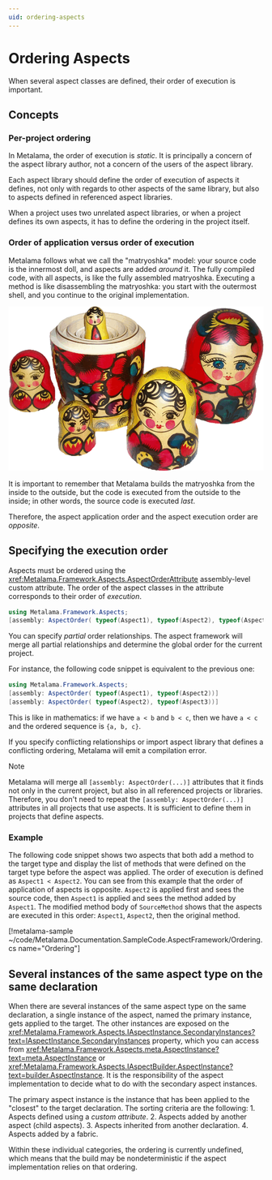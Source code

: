 ```yaml
---
uid: ordering-aspects
---
```


# Ordering Aspects

When several aspect classes are defined, their order of execution is important.

## Concepts

### Per-project ordering

In Metalama, the order of execution is _static_. It is principally a concern of the aspect library author, not a concern of the users of the aspect library.

Each aspect library should define the order of execution of aspects it defines, not only with regards to other aspects of the same library, but also to aspects defined in referenced aspect libraries.

When a project uses two unrelated aspect libraries, or when a project defines its own aspects, it has to define the ordering in the project itself.

### Order of application versus order of execution

Metalama follows what we call the "matryoshka" model: your source code is the innermost doll, and aspects are added _around_ it. The fully compiled code, with all aspects, is like the fully assembled matryoshka. Executing a method is like disassembling the matryoshka: you start with the outermost shell, and you continue to the original implementation.

![](matryoshka.png "CC BY-SA 3.0 by Wikipedia user Fanghong")

It is important to remember that Metalama builds the matryoshka from the inside to the outside, but the code is executed from the outside to the inside; in other words, the source code is executed _last_.

Therefore, the aspect application order and the aspect execution order are _opposite_.

## Specifying the execution order

Aspects must be ordered using the <xref:Metalama.Framework.Aspects.AspectOrderAttribute> assembly-level custom attribute. The order of the aspect classes in the attribute corresponds to their order of _execution_.

```cs
using Metalama.Framework.Aspects;
[assembly: AspectOrder( typeof(Aspect1), typeof(Aspect2), typeof(Aspect3))]
```

You can specify _partial_ order relationships. The aspect framework will merge all partial relationships and determine the global order for the current project.

For instance, the following code snippet is equivalent to the previous one:

```cs
using Metalama.Framework.Aspects;
[assembly: AspectOrder( typeof(Aspect1), typeof(Aspect2))]
[assembly: AspectOrder( typeof(Aspect2), typeof(Aspect3))]
```

This is like in mathematics: if we have `a < b` and `b < c`, then we have `a < c` and the ordered sequence is `{a, b, c}`.

If you specify conflicting relationships or import aspect library that defines a conflicting ordering, Metalama will emit a compilation error.

> [!NOTE]
> Metalama will merge all `[assembly: AspectOrder(...)]` attributes that it finds not only in the current project, but also in all referenced projects or libraries. Therefore, you don't need to repeat the `[assembly: AspectOrder(...)]` attributes in all projects that use aspects. It is sufficient to define them in projects that define aspects.

[comment]: # (TODO: mention what happens when the ordering is not fully specified?)

### Example

The following code snippet shows two aspects that both add a method to the target type and display the list of methods that were defined on the target type before the aspect was applied. The order of execution is defined as `Aspect1 < Aspect2`. You can see from this example that the order of application of aspects is opposite. `Aspect2` is applied first and sees the source code, then `Aspect1` is applied and sees the method added by `Aspect1`. The modified method body of `SourceMethod` shows that the aspects are executed in this order: `Aspect1`, `Aspect2`, then the original method.

[!metalama-sample  ~/code/Metalama.Documentation.SampleCode.AspectFramework/Ordering.cs name="Ordering"]


## Several instances of the same aspect type on the same declaration

When there are several instances of the same aspect type on the same declaration, a single instance of the aspect, named the primary instance, gets applied to the target. The other instances are exposed on the <xref:Metalama.Framework.Aspects.IAspectInstance.SecondaryInstances?text=IAspectInstance.SecondaryInstances> property, which you can access from <xref:Metalama.Framework.Aspects.meta.AspectInstance?text=meta.AspectInstance> or <xref:Metalama.Framework.Aspects.IAspectBuilder.AspectInstance?text=builder.AspectInstance>. It is the responsibility of the aspect implementation to decide what to do with the secondary aspect instances.

The primary aspect instance is the instance that has been applied to the "closest" to the target declaration. The sorting criteria are the following:
    1. Aspects defined using a _custom attribute_.
    2. Aspects added by another aspect (child aspects).
    3. Aspects inherited from another declaration.
    4. Aspects added by a fabric.

Within these individual categories, the ordering is currently undefined, which means that the build may be nondeterministic if the aspect implementation relies on that ordering.

[comment]: # (TODO: Example of handling secondary instances)


